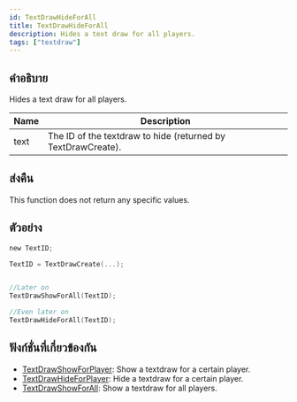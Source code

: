 ```yaml
---
id: TextDrawHideForAll
title: TextDrawHideForAll
description: Hides a text draw for all players.
tags: ["textdraw"]
---
```


## คำอธิบาย

Hides a text draw for all players.

| Name | Description                                                  |
| ---- | ------------------------------------------------------------ |
| text | The ID of the textdraw to hide (returned by TextDrawCreate). |

## ส่งคืน

This function does not return any specific values.

## ตัวอย่าง

```c
new TextID;

TextID = TextDrawCreate(...);


//Later on
TextDrawShowForAll(TextID);

//Even later on
TextDrawHideForAll(TextID);
```

## ฟังก์ชั่นที่เกี่ยวข้องกัน

- [TextDrawShowForPlayer](../functions/TextDrawShowForPlayer.md): Show a textdraw for a certain player.
- [TextDrawHideForPlayer](../functions/TextDrawHideForPlayer.md): Hide a textdraw for a certain player.
- [TextDrawShowForAll](../functions/TextDrawShowForAll.md): Show a textdraw for all players.
